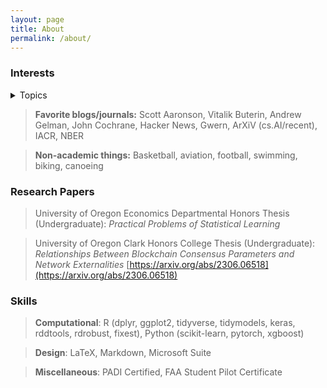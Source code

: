 ```yaml
---
layout: page
title: About
permalink: /about/
---
```

### Interests
<details>
  <summary>Topics</summary>
  
  In the order I started learning about them: 
  
  Computer hardware, programming, blockchains, cryptography, distributed systems, AI/ML, causal inference, law
 
</details>




> **Favorite blogs/journals:** Scott Aaronson, Vitalik Buterin, Andrew Gelman, John Cochrane, Hacker News, Gwern, ArXiV (cs.AI/recent), IACR, NBER


> **Non-academic things:** Basketball, aviation, football, swimming, biking, canoeing

### Research Papers
> University of Oregon Economics Departmental Honors Thesis (Undergraduate): *Practical Problems of Statistical Learning*

> University of Oregon Clark Honors College Thesis (Undergraduate): *Relationships Between Blockchain Consensus Parameters and Network Externalities* [https://arxiv.org/abs/2306.06518](https://arxiv.org/abs/2306.06518)

### Skills
> **Computational**: R (dplyr, ggplot2, tidyverse, tidymodels, keras, rddtools, rdrobust, fixest), Python (scikit-learn, pytorch, xgboost)

> **Design**: LaTeX, Markdown, Microsoft Suite

> **Miscellaneous**: PADI Certified, FAA Student Pilot Certificate

